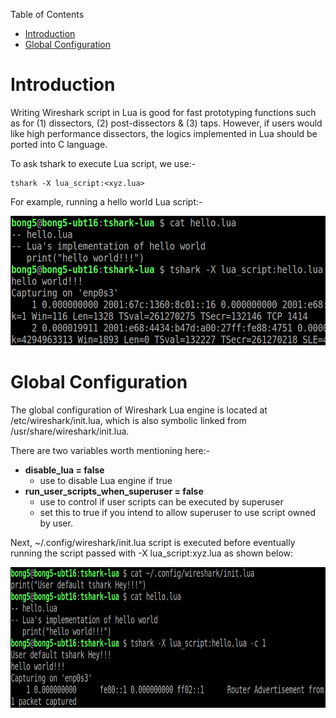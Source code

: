 Table of Contents

- [Introduction](#introduction)
- [Global Configuration](#global-configuration)

# Introduction

Writing Wireshark script in Lua is good for fast prototyping functions such
as for (1) dissectors, (2) post-dissectors & (3) taps. However, if users
would like high performance dissectors, the logics implemented in Lua should
be ported into C language.

To ask tshark to execute Lua script, we use:-
```
tshark -X lua_script:<xyz.lua>
```

For example, running a hello world Lua script:-

<img src="../images/wireshark/tshark-lua-hello.png" width="575" height="207"/>

# Global Configuration
The global configuration of Wireshark Lua engine is located at
/etc/wireshark/init.lua, which is also symbolic linked from
/usr/share/wireshark/init.lua.

There are two variables worth mentioning here:-

 - **disable_lua = false**
   * use to disable Lua engine if true
 - **run\_user\_scripts\_when\_superuser = false**
   * use to control if user scripts can be executed by superuser
   * set this to true if you intend to allow superuser to use script owned by user.

Next, ~/.config/wireshark/init.lua script is executed before eventually running
the script passed with -X lua_script:xyz.lua as shown below:

<img src="../images/wireshark/tshark-lua-initlua.png" width="760" height="225" />
